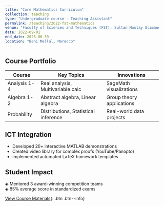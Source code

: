 ```yaml
---
title: "Core Mathematics Curriculum"
collection: teaching
type: "Undergraduate course - Teaching Assistant"
permalink: /teaching/2022-fst-mathematics
venue: "Faculty of Sciences and Techniques (FST), Sultan Moulay Slimane University"
date: 2022-09-01
end_date: 2025-06-30
location: "Beni Mellal, Morocco"
---
```


## Course Portfolio
| Course       | Key Topics                          | Innovations |
|--------------|-------------------------------------|-------------|
| Analysis 1-4 | Real analysis, Multivariable calc   | SageMath visualizations |
| Algebra 1-2  | Abstract algebra, Linear algebra    | Group theory applications |
| Probability  | Distributions, Statistical inference| Real-world data projects |

## ICT Integration
- Developed 20+ interactive MATLAB demonstrations
- Created video library for complex proofs (YouTube/Panopto)
- Implemented automated LaTeX homework templates

## Student Impact
◈ Mentored 3 award-winning competition teams  
◈ 85% average score in standardized exams  

[View Course Materials](https://fst-math-portfolio.example.com){: .btn .btn--info}
